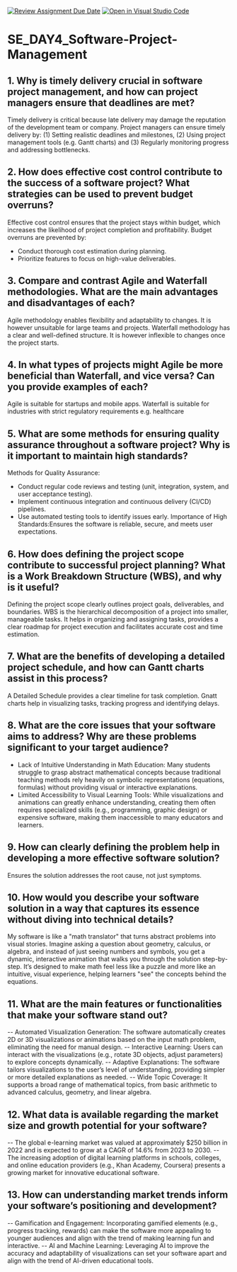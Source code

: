 [![Review Assignment Due Date](https://classroom.github.com/assets/deadline-readme-button-22041afd0340ce965d47ae6ef1cefeee28c7c493a6346c4f15d667ab976d596c.svg)](https://classroom.github.com/a/9pw6JKcu)
[![Open in Visual Studio Code](https://classroom.github.com/assets/open-in-vscode-2e0aaae1b6195c2367325f4f02e2d04e9abb55f0b24a779b69b11b9e10269abc.svg)](https://classroom.github.com/online_ide?assignment_repo_id=18495343&assignment_repo_type=AssignmentRepo)
# SE_DAY4_Software-Project-Management
## 1. Why is timely delivery crucial in software project management, and how can project managers ensure that deadlines are met?
Timely delivery is critical because late delivery may damage the reputation of the development team or company.
Project managers can ensure timely delivery by: (1) Setting realistic deadlines and milestones, (2) Using project management tools (e.g. Gantt charts) and (3) Regularly monitoring progress and addressing bottlenecks.

## 2. How does effective cost control contribute to the success of a software project? What strategies can be used to prevent budget overruns?
Effective cost control ensures that the project stays within budget, which increases the likelihood of project completion and profitability.
Budget overruns are prevented by: 
- Conduct thorough cost estimation during planning.
- Prioritize features to focus on high-value deliverables.

## 3. Compare and contrast Agile and Waterfall methodologies. What are the main advantages and disadvantages of each?
Agile methodology enables flexibility and adaptability to changes. It is however unsuitable for large teams and projects. 
Waterfall methodology has a clear and well-defined structure. It is however inflexible to changes once the project starts.

## 4. In what types of projects might Agile be more beneficial than Waterfall, and vice versa? Can you provide examples of each?
Agile is suitable for startups and mobile apps. 
Waterfall is suitable for industries with strict regulatory requirements e.g. healthcare

## 5. What are some methods for ensuring quality assurance throughout a software project? Why is it important to maintain high standards?
Methods for Quality Assurance:
- Conduct regular code reviews and testing (unit, integration, system, and user acceptance testing).
- Implement continuous integration and continuous delivery (CI/CD) pipelines.
- Use automated testing tools to identify issues early.
Importance of High Standards:Ensures the software is reliable, secure, and meets user expectations.

## 6. How does defining the project scope contribute to successful project planning? What is a Work Breakdown Structure (WBS), and why is it useful?
Defining the project scope clearly outlines project goals, deliverables, and boundaries.
WBS is the hierarchical decomposition of a project into smaller, manageable tasks.
It helps in organizing and assigning tasks, provides a clear roadmap for project execution and facilitates accurate cost and time estimation.

## 7. What are the benefits of developing a detailed project schedule, and how can Gantt charts assist in this process?
A Detailed Schedule provides a clear timeline for task completion.
Gnatt charts help in visualizing tasks, tracking progress and identifying delays.

## 8. What are the core issues that your software aims to address? Why are these problems significant to your target audience?
- Lack of Intuitive Understanding in Math Education: Many students struggle to grasp abstract mathematical concepts because traditional teaching methods rely heavily on symbolic representations (equations, formulas) without providing visual or interactive explanations.
- Limited Accessibility to Visual Learning Tools: While visualizations and animations can greatly enhance understanding, creating them often requires specialized skills (e.g., programming, graphic design) or expensive software, making them inaccessible to many educators and learners.


## 9. How can clearly defining the problem help in developing a more effective software solution?
Ensures the solution addresses the root cause, not just symptoms.

## 10. How would you describe your software solution in a way that captures its essence without diving into technical details?
My software is like a "math translator" that turns abstract problems into visual stories. Imagine asking a question about geometry, calculus, or algebra, and instead of just seeing numbers and symbols, you get a dynamic, interactive animation that walks you through the solution step-by-step. It’s designed to make math feel less like a puzzle and more like an intuitive, visual experience, helping learners "see" the concepts behind the equations.

## 11. What are the main features or functionalities that make your software stand out?
-- Automated Visualization Generation: The software automatically creates 2D or 3D visualizations or animations based on the input math problem, eliminating the need for manual design.
-- Interactive Learning: Users can interact with the visualizations (e.g., rotate 3D objects, adjust parameters) to explore concepts dynamically.
-- Adaptive Explanations: The software tailors visualizations to the user’s level of understanding, providing simpler or more detailed explanations as needed.
-- Wide Topic Coverage: It supports a broad range of mathematical topics, from basic arithmetic to advanced calculus, geometry, and linear algebra.

## 12. What data is available regarding the market size and growth potential for your software?
-- The global e-learning market was valued at approximately $250 billion in 2022 and is expected to grow at a CAGR of 14.6% from 2023 to 2030.
-- The increasing adoption of digital learning platforms in schools, colleges, and online education providers (e.g., Khan Academy, Coursera) presents a growing market for innovative educational software.

## 13. How can understanding market trends inform your software’s positioning and development?
-- Gamification and Engagement: Incorporating gamified elements (e.g., progress tracking, rewards) can make the software more appealing to younger audiences and align with the trend of making learning fun and interactive.
-- AI and Machine Learning: Leveraging AI to improve the accuracy and adaptability of visualizations can set your software apart and align with the trend of AI-driven educational tools.
